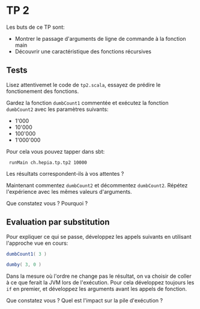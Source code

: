# TP 2

Les buts de ce TP sont:
- Montrer le passage d'arguments de ligne de commande à la fonction main
- Découvrir une caractéristique des fonctions récursives

## Tests

Lisez attentivemet le code de `tp2.scala`, essayez de prédire le fonctionement des fonctions.

Gardez la fonction `dumbCount1` commentée et exécutez la fonction `dumbCount2` avec les paramètres
suivants:
  - 1'000
  - 10'000
  - 100'000
  - 1'000'000
  
  
Pour cela vous pouvez tapper dans sbt:

```
 runMain ch.hepia.tp.tp2 10000
```

Les résultats correspondent-ils à vos attentes ?

Maintenant commentez `dumbCount2` et décommentez `dumbCount2`. Répétez l'expérience avec les mêmes
valeurs d'arguments.

Que constatez vous ? Pourquoi ?

## Evaluation par substitution

Pour expliquer ce qui se passe, développez les appels suivants en utilisant l'approche vue en cours:

``` scala
dumbCount1( 3 )

dumby( 3, 0 )
```

Dans la mesure où l'ordre ne change pas le résultat, on va choisir de coller à
ce que ferait la JVM lors de l'exécution. Pour cela développez toujours les `if`
en premier, et développez les arguments avant les appels de fonction.

Que constatez vous ? Quel est l'impact sur la pile d'exécution ?
